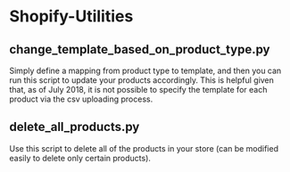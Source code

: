 # Shopify-Utilities

## change_template_based_on_product_type.py
Simply define a mapping from product type to template, and then you can run this script to update your products accordingly.  This is helpful given that, as of July 2018, it is not possible to specify the template for each product via the csv uploading process.

## delete_all_products.py
Use this script to delete all of the products in your store (can be modified easily to delete only certain products).
